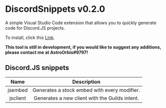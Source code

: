 # DiscordSnippets v0.2.0

A simple Visual Studio Code extension that allows you to quickly generate code for Discord.JS projects.

To install, click this [Link](https://marketplace.visualstudio.com/items?itemName=AstroOrbis.discordsnippets).

**This tool is still in development, if you would like to suggest any additions, please contact me at AstroOrbis#9797!**

## Discord.JS snippets

| Name | Description |
| :---: | :---: |
| jsembed | Generates a stock embed with every modifier. |
| jsclient | Generates a new client with the Guilds intent. |
